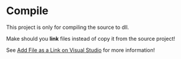 # Compile

This project is only for compiling the source to dll.

Make should you **link** files instead of copy it from the source project!

See [Add File as a Link on Visual Studio](https://stackoverflow.com/questions/18963750/add-file-as-a-link-on-visual-studio-debug-vs-publish)
for more information!
